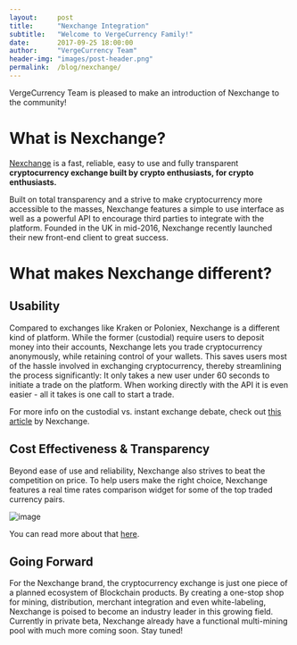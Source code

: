 ```yaml
---
layout:     post
title:      "Nexchange Integration"
subtitle:   "Welcome to VergeCurrency Family!"
date:       2017-09-25 18:00:00
author:     "VergeCurrency Team"
header-img: "images/post-header.png"
permalink:  /blog/nexchange/
---
```


VergeCurrency Team is pleased to make an introduction of Nexchange to the community!

What is Nexchange?
============

[Nexchange](http://nexchange.io) is a fast, reliable, easy to use and fully transparent **cryptocurrency exchange built by crypto enthusiasts, for crypto enthusiasts.**

Built on total transparency and a strive to make cryptocurrency more accessible to the masses, Nexchange features a simple to use interface as well as a powerful API to encourage third parties to integrate with the platform. Founded in the UK in mid-2016, Nexchange recently launched their new front-end client to great success.

What makes Nexchange different?
============

Usability
-----------

Compared to exchanges like Kraken or Poloniex, Nexchange is a different kind of platform. While the former (custodial) require users to deposit money into their accounts, Nexchange lets you trade cryptocurrency anonymously, while retaining control of your wallets. This saves users most of the hassle involved in exchanging cryptocurrency, thereby streamlining the process significantly: It only takes a new user under 60 seconds to initiate a trade on the platform. When working directly with the API it is even easier - all it takes is one call to start a trade.

For more info on the custodial vs. instant exchange debate, check out [this article](https://medium.com/nexchange/still-using-custodial-exchanges-heres-why-you-might-reconsider-620e9367e7da) by Nexchange.

Cost Effectiveness & Transparency
------------

Beyond ease of use and reliability, Nexchange also strives to beat the competition on price. To help users make the right choice, Nexchange features a real time rates comparison widget for some of the top traded currency pairs.

![image]({{site.baseUrl}}/images/nexchangewidget.png "Comparison widget")

You can read more about that [here](https://medium.com/nexchange/be-smart-compare-your-rates-5a608ab901e0).

Going Forward
--------------

For the Nexchange brand, the cryptocurrency exchange is just one piece of a planned ecosystem of Blockchain products. By creating a one-stop shop for mining, distribution, merchant integration and even white-labeling, Nexchange is poised to become an industry leader in this growing field. Currently in private beta, Nexchange already have a functional multi-mining pool with much more coming soon. Stay tuned!
